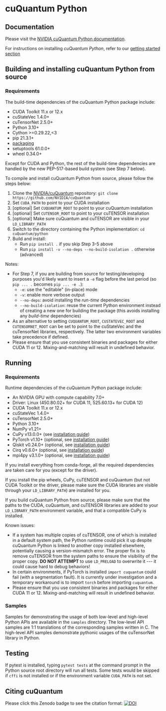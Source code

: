 # cuQuantum Python

## Documentation

Please visit the [NVIDIA cuQuantum Python documentation](https://docs.nvidia.com/cuda/cuquantum/latest/python).

For instructions on installing *cuQuantum Python*, refer to our 
[getting started section](../getting-started/index.rst)

## Building and installing cuQuantum Python from source

### Requirements

The build-time dependencies of the cuQuantum Python package include:

* CUDA Toolkit 11.x or 12.x
* cuStateVec 1.4.0+
* cuTensorNet 2.5.0+
* Python 3.10+
* Cython >=0.29.22,<3
* pip 21.3.1+
* [packaging](https://packaging.pypa.io/en/latest/)
* setuptools 61.0.0+
* wheel 0.34.0+

Except for CUDA and Python, the rest of the build-time dependencies are handled by the new PEP-517-based build system (see Step 7 below).

To compile and install cuQuantum Python from source, please follow the steps below:

1. Clone the [NVIDIA/cuQuantum](https://github.com/NVIDIA/cuQuantum) repository: `git clone https://github.com/NVIDIA/cuQuantum`
2. Set `CUDA_PATH` to point to your CUDA installation
3. [optional] Set `CUQUANTUM_ROOT` to point to your cuQuantum installation
4. [optional] Set `CUTENSOR_ROOT` to point to your cuTENSOR installation
5. [optional] Make sure cuQuantum and cuTENSOR are visible in your `LD_LIBRARY_PATH`
6. Switch to the directory containing the Python implementation: `cd cuQuantum/python`
7. Build and install:
   - Run `pip install .` if you skip Step 3-5 above
   - Run `pip install -v --no-deps --no-build-isolation .` otherwise (advanced)

Notes:
- For Step 7, if you are building from source for testing/developing purposes you'd likely want to insert a `-e` flag before the last period (so `pip ... .` becomes `pip ... -e .`):
  * `-e`: use the "editable" (in-place) mode
  * `-v`: enable more verbose output
  * `--no-deps`: avoid installing the *run-time* dependencies
  * `--no-build-isolation`: reuse the current Python environment instead of creating a new one for building the package (this avoids installing any *build-time* dependencies)
- As an alternative to setting `CUQUANTUM_ROOT`, `CUSTATEVEC_ROOT` and `CUTENSORNET_ROOT` can be set to point to the cuStateVec and the cuTensorNet libraries, respectively. The latter two environment variables take precedence if defined.
- Please ensure that you use consistent binaries and packages for either CUDA 11 or 12. Mixing-and-matching will result in undefined behavior.


## Running

### Requirements

Runtime dependencies of the cuQuantum Python package include:

* An NVIDIA GPU with compute capability 7.0+
* Driver: Linux (450.80.02+ for CUDA 11, 525.60.13+ for CUDA 12)
* CUDA Toolkit 11.x or 12.x
* cuStateVec 1.4.0+
* cuTensorNet 2.5.0+
* Python 3.10+
* NumPy v1.21+
* CuPy v13.0.0+ (see [installation guide](https://docs.cupy.dev/en/stable/install.html))
* PyTorch v1.10+ (optional, see [installation guide](https://pytorch.org/get-started/locally/))
* Qiskit v0.24.0+ (optional, see [installation guide](https://qiskit.org/documentation/getting_started.html))
* Cirq v0.6.0+ (optional, see [installation guide](https://quantumai.google/cirq/install))
* mpi4py v3.1.0+ (optional, see [installation guide](https://mpi4py.readthedocs.io/en/stable/install.html))

If you install everything from conda-forge, all the required dependencies are taken care for you (except for the driver).

If you install the pip wheels, CuPy, cuTENSOR and cuQuantum (but not CUDA Toolkit or the driver,
please make sure the CUDA libraries are visible through your `LD_LIBRARY_PATH`) are installed for you.

If you build cuQuantum Python from source, please make sure that the paths to the CUDA, cuQuantum, and cuTENSOR libraries are added
to your `LD_LIBRARY_PATH` environment variable, and that a compatible CuPy is installed.

Known issues:
- If a system has multiple copies of cuTENSOR, one of which is installed in a default system path, the Python runtime could pick it up despite cuQuantum Python is linked to another copy installed elsewhere, potentially causing a version-mismatch error. The proper fix is to remove cuTENSOR from the system paths to ensure the visibility of the proper copy. **DO NOT ATTEMPT** to use `LD_PRELOAD` to overwrite it --- it could cause hard to debug behaviors!
- In certain environments, if PyTorch is installed `import cuquantum` could fail (with a segmentation fault). It is currently under investigation and a temporary workaround is to import `torch` before importing `cuquantum`.
- Please ensure that you use consistent binaries and packages for either CUDA 11 or 12. Mixing-and-matching will result in undefined behavior.

### Samples

Samples for demonstrating the usage of both low-level and high-level Python APIs are
available in the `samples` directory. The low-level API samples are 1:1 translations of the corresponding
samples written in C. The high-level API samples demonstrate pythonic usages of the cuTensorNet
library in Python.


## Testing

If pytest is installed, typing `pytest tests` at the command prompt in the Python source root directory will
run all tests. Some tests would be skipped if `cffi` is not installed or if the environment
variable `CUDA_PATH` is not set.


## Citing cuQuantum

Please click this Zenodo badge to see the citation format: [![DOI](https://zenodo.org/badge/DOI/10.5281/zenodo.6385574.svg)](https://doi.org/10.5281/zenodo.6385574)
